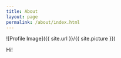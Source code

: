 ```yaml
---
title: About
layout: page
permalink: /about/index.html
---
```

![Profile Image]({{ site.url }}/{{ site.picture }})

<p>Hi!</p>